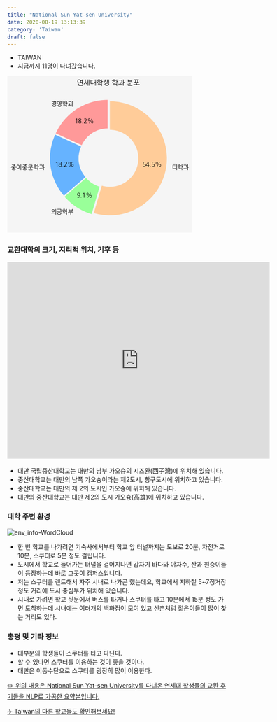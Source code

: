 ```yaml
---
title: "National Sun Yat-sen University"
date: 2020-08-19 13:13:39
category: 'Taiwan'
draft: false
---
```



* TAIWAN
* 지금까지 11명이 다녀갔습니다. 

![department-info](../plots/TW000003.png)
### 교환대학의 크기, 지리적 위치, 기후 등
<iframe
width="600"
height="450"
frameborder="0" style="border:0"
src="https://www.google.com/maps/embed/v1/place?key=AIzaSyC9e1AME-pVmWC4hBpFdu5S4dKzyepa3HQ&q=National+Sun+Yat-sen+University&center=22.6283384,120.2647299&zoom=14" allowfullscreen>
</iframe>

* 대만 국립중산대학교는 대만의 남부 가오슝의 시즈완(西子灣)에 위치해 있습니다.
* 중산대학교는 대만의 남쪽 가오슝이라는 제2도시, 항구도시에 위치하고 있습니다.
* 중산대학교는 대만의 제 2의 도시인 가오슝에 위치해 있습니다.
* 대만의 중산대학교는 대만 제2의 도시 가오슝(高雄)에 위치하고 있습니다.


### 대학 주변 환경

![env_info-WordCloud](../univ_wordclouds_okt/env_info/TW000003_env_info_okt.png)

* 한 번 학교를 나가려면 기숙사에서부터 학교 앞 터널까지는 도보로 20분, 자전거로 10분, 스쿠터로 5분 정도 걸립니다.
* 도시에서 학교로 들어가는 터널을 걸어지나면 갑자기 바다와 야자수, 산과 원숭이들이 등장하는데 바로 그곳이 캠퍼스입니다.
* 저는 스쿠터를 렌트해서 자주 시내로 나가곤 했는데요, 학교에서 지하철 5~7정거장 정도 거리에 도시 중심부가 위치해 있습니다.
* 시내로 가려면 학교 뒷문에서 버스를 타거나 스쿠터를 타고 10분에서 15분 정도 가면 도착하는데 시내에는 여러개의 백화점이 모여 있고 신촌처럼 젊은이들이 많이 찾는 거리도 있다.


### 총평 및 기타 정보 
* 대부분의 학생들이 스쿠터를 타고 다닌다.
* 할 수 있다면 스쿠터를 이용하는 것이 좋을 것이다.
* 대만은 이동수단으로 스쿠터를 굉장히 많이 이용한다.

[✏️ 위의 내용은 National Sun Yat-sen University를 다녀온 연세대 학생들의 교환 후기들을 NLP로 가공한 요약본입니다.](http://oia.yonsei.ac.kr/partner/expReport.asp?ucode=TW000003&bgbn=A)

[✈️ Taiwan의 다른 학교들도 확인해보세요!](https://yonsei-exchange.netlify.app/?category=Taiwan)